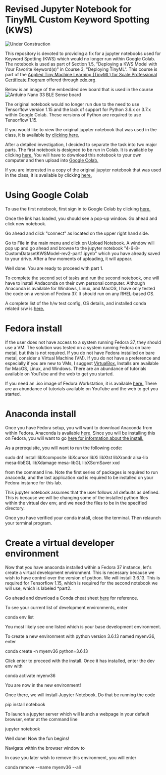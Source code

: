 # Revised Jupyter Notebook for TinyML Custom Keyword Spotting (KWS)

<img src="https://canadianmedicalteams.org/wp-content/uploads/2013/10/Website-Under-Construction-template1.jpg" alt="Under Construction">


This repository is devoted to providing a fix for a jupyter notebooks used for Keyword Spotting (KWS) which would no longer run within Google Colab.  The notebook is used as part of Section 1.5, "Deploying a KWS Model with Your Favorite Keyword(s)" in Course 3, "Deploying TinyML".  This course is part of the <a href="https://www.edx.org/professional-certificate/harvardx-applied-tiny-machine-learning-tinyml-for-scale">Applied Tiny Machine Learning (TinyML) for Scale Professional Certificate Program</a> offered through <a href="[url](https://www.edx.org)">edx.org</a>.

Below is an image of the embedded dev board that is used in the course
<img src="https://cdn.shopify.com/s/files/1/0506/1689/3647/products/ABX00031_03.front_643x483.jpg?v=1626445224" alt="Arduino Nano 33 BLE Sense board"> 

The original notebook would no longer run due to the need to use Tensorflow version 1.15 and the lack of support for Python 3.6.x or 3.7.x within Google Colab.  These versions of Python are required to use Tensorflow 1.15.  

If you would like to view the original jupyter notebook that was used in the class, it is available by <a href="https://github.com/john-mangiaracina/TinyML-CustomKeywordSpotting/blob/main/4_6_8_CustomDatasetKWSModel_original_file.ipynb">clicking here.</a>

After a detailed investigation, I decided to separate the task into two major parts.  The first notebook is designed to be run in Colab.  It is available by clicking <a href="https://github.com/john-mangiaracina/4-6-8-CustomDatasetKWSModel-rev2-part1.ipynb">here.</a>  You will have to download this notebook to your own computer and then upload into <a href="https://colab.research.google.com/">Google Colab.</a>

If you are interested in a copy of the original jupyter notebook that was used in the class, it is available by clicking <a href="https://github.com/john-mangiaracina/TinyML-CustomKeywordSpotting/blob/main/4_6_8_CustomDatasetKWSModel_original_file.ipynb">here.</a>
 
#  Using Google Colab

To use the first notebook, first sign in to Google Colab by clicking <a href="https://colab.research.google.com/">here.</a>

Once the link has loaded, you should see a pop-up window.  Go ahead and click new notebook.

Go ahead and click "connect" as located on the upper right hand side.

Go to File in the main menu and click on Upload Notebook.  A window will pop up and go ahead and browse to the jupyter notebook "4-6-8-CustomDatasetKWSModel-rev2-part1.ipynb" which you have already saved to your drive. After a few moments of uploading, it will appear.

Well done.  You are ready to proceed with part 1.

To complete the second set of tasks and run the second notebook, one will have to install Andaconda on their own personal computer.  Although Anaconda is available for Windows, Linux, and MacOS, I have only tested the code on a version of Fedora 37.  It should run on any RHEL-based OS.  

A complete list of the h/w test config, OS details, and installed conda related s/w is <a href="https://github.com/john-mangiaracina/TinyML-CustomKeywordSpotting/blob/main/hardware-and-software-config-and-versions">here.</a>

#  Fedora install

If the user does not have access to a system running Fedora 37, they should use a VM.  The solution was tested on a system running Fedora on bare metal, but this is not required.  If you do not have Fedora installed on bare metal, consider a Virtual Machine (VM).  If you do not have a preference and especially if you are new to VMs, I suggest <a href="https://www.virtualbox.org/">VirtualBox.</a>  Installs are available for MacOS, Linux, and Windows.  There are an abundance of tutorials available on YouTube and the web to get you started.

If you need an .iso image of Fedora Workstation, it is available <a href="https://fedoraproject.org/workstation/">here.</a>  There are an abundance of tutorials available on YouTube and the web to get you started.

#  Anaconda install

Once you have Fedora setup, you will want to download Anaconda from within Fedora.  Anaconda is available <a href="https://www.anaconda.com/">here.</a>  Since you will be installing this on Fedora, you will want to go <a href="https://docs.anaconda.com/free/anaconda/install/linux/">here for information about the install.</a>  

As a prerequisite, you will want to run the following code:

sudo dnf install libXcomposite libXcursor libXi libXtst libXrandr alsa-lib mesa-libEGL libXdamage mesa-libGL libXScrnSaver xxd

from the command line.  Note the first series of packages is required to run anaconda, and the last application xxd is required to be installed on your Fedora instance for this lab.

This jupyter notebook assumes that the user follows all defaults as defined.  This is because we will be changing some of the installed python files within the virtual dev env, and we need the files to be in the specified directory.

Once you have verified your conda install, close the terminal.  Then relaunch your terminal program.

#  Create a virtual developer environment

Now that you have anaconda installed within a Fedora 37 instance, let's create a virtual development environment.  This is necessary because we wish to have control over the version of python.  We will install 3.6.13.  This is required for Tensorflow 1.15, which is required for the second notebook we will use, which is labeled *part2.

Go ahead and download a Conda cheat sheet <a href="https://docs.conda.io/projects/conda/en/4.6.0/_downloads/52a95608c49671267e40c689e0bc00ca/conda-cheatsheet.pdf">here</a> for reference.

To see your current list of development environments, enter

conda env list

You most likely see one listed which is your base development environment.

To create a new environment with python version 3.6.13 named myenv36, enter

conda create -n myenv36 python=3.6.13

Click enter to proceed with the install.  Once it has installed, enter the dev env with

conda activate myenv36

You are now in the new environment!

Once there, we will install Jupyter Notebook.  Do that be running the code

pip install notebook

To launch a jupyter server which will launch a webpage in your default browser, enter at the command line

jupyter notebook

Well done!  Now the fun begins!

Navigate within the browser window to

In case you later wish to remove this environment, you will enter

conda remove --name myenv36 --all

